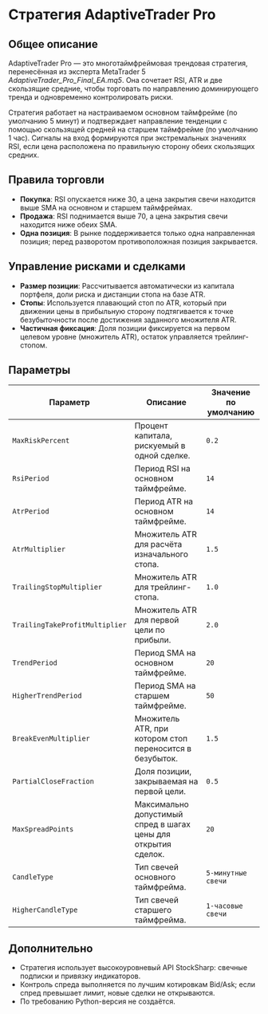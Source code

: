 # Стратегия AdaptiveTrader Pro

## Общее описание
AdaptiveTrader Pro — это многотаймфреймовая трендовая стратегия, перенесённая из эксперта MetaTrader 5 *AdaptiveTrader_Pro_Final_EA.mq5*. Она сочетает RSI, ATR и две скользящие средние, чтобы торговать по направлению доминирующего тренда и одновременно контролировать риски.

Стратегия работает на настраиваемом основном таймфрейме (по умолчанию 5 минут) и подтверждает направление тенденции с помощью скользящей средней на старшем таймфрейме (по умолчанию 1 час). Сигналы на вход формируются при экстремальных значениях RSI, если цена расположена по правильную сторону обеих скользящих средних.

## Правила торговли
- **Покупка**: RSI опускается ниже 30, а цена закрытия свечи находится выше SMA на основном и старшем таймфреймах.
- **Продажа**: RSI поднимается выше 70, а цена закрытия свечи находится ниже обеих SMA.
- **Одна позиция**: В рынке поддерживается только одна направленная позиция; перед разворотом противоположная позиция закрывается.

## Управление рисками и сделками
- **Размер позиции**: Рассчитывается автоматически из капитала портфеля, доли риска и дистанции стопа на базе ATR.
- **Стопы**: Используется плавающий стоп по ATR, который при движении цены в прибыльную сторону подтягивается к точке безубыточности после достижения заданного множителя ATR.
- **Частичная фиксация**: Доля позиции фиксируется на первом целевом уровне (множитель ATR), остаток управляется трейлинг-стопом.

## Параметры
| Параметр | Описание | Значение по умолчанию |
| --- | --- | --- |
| `MaxRiskPercent` | Процент капитала, рискуемый в одной сделке. | `0.2` |
| `RsiPeriod` | Период RSI на основном таймфрейме. | `14` |
| `AtrPeriod` | Период ATR на основном таймфрейме. | `14` |
| `AtrMultiplier` | Множитель ATR для расчёта изначального стопа. | `1.5` |
| `TrailingStopMultiplier` | Множитель ATR для трейлинг-стопа. | `1.0` |
| `TrailingTakeProfitMultiplier` | Множитель ATR для первой цели по прибыли. | `2.0` |
| `TrendPeriod` | Период SMA на основном таймфрейме. | `20` |
| `HigherTrendPeriod` | Период SMA на старшем таймфрейме. | `50` |
| `BreakEvenMultiplier` | Множитель ATR, при котором стоп переносится в безубыток. | `1.5` |
| `PartialCloseFraction` | Доля позиции, закрываемая на первой цели. | `0.5` |
| `MaxSpreadPoints` | Максимально допустимый спред в шагах цены для открытия сделок. | `20` |
| `CandleType` | Тип свечей основного таймфрейма. | `5-минутные свечи` |
| `HigherCandleType` | Тип свечей старшего таймфрейма. | `1-часовые свечи` |

## Дополнительно
- Стратегия использует высокоуровневый API StockSharp: свечные подписки и привязку индикаторов.
- Контроль спреда выполняется по лучшим котировкам Bid/Ask; если спред превышает лимит, новые сделки не открываются.
- По требованию Python-версия не создаётся.
